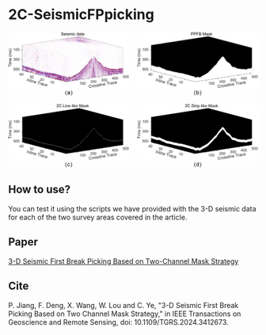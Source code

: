 # 2C-SeismicFPpicking

![image](2Cmaskstrategy.jpg)

## How to use?

You can test it using the scripts we have provided with the 3-D seismic data for each of the two survey areas covered in the article.

## Paper

[3-D Seismic First Break Picking Based on Two-Channel Mask Strategy](https://ieeexplore.ieee.org/document/10552898)

## Cite
P. Jiang, F. Deng, X. Wang, W. Lou and C. Ye, "3-D Seismic First Break Picking Based on Two Channel Mask Strategy," in IEEE Transactions on Geoscience and Remote Sensing, doi: 10.1109/TGRS.2024.3412673.

